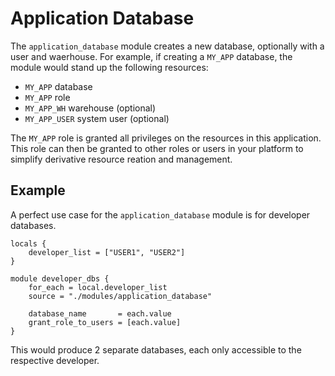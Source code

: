 # Application Database

The `application_database` module creates a new database, optionally with a user and waerhouse.
For example, if creating a `MY_APP` database, the module would stand up the following resources:

- `MY_APP` database
- `MY_APP` role
- `MY_APP_WH` warehouse (optional)
- `MY_APP_USER` system user (optional)

The `MY_APP` role is granted all privileges on the resources in this application.
This role can then be granted to other roles or users in your platform to 
simplify derivative resource reation and management.

## Example

A perfect use case for the `application_database` module is for developer databases.

```{terraform}
locals {
    developer_list = ["USER1", "USER2"]
}

module developer_dbs {
    for_each = local.developer_list
    source = "./modules/application_database"

    database_name       = each.value
    grant_role_to_users = [each.value]
}
```

This would produce 2 separate databases, each only accessible to the respective developer.
